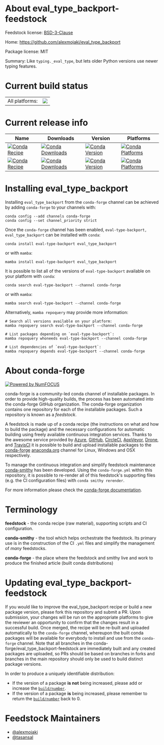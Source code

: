About eval_type_backport-feedstock
==================================

Feedstock license: [BSD-3-Clause](https://github.com/conda-forge/eval_type_backport-feedstock/blob/main/LICENSE.txt)

Home: https://github.com/alexmojaki/eval_type_backport

Package license: MIT

Summary: Like `typing._eval_type`, but lets older Python versions use newer typing features.

Current build status
====================


<table><tr><td>All platforms:</td>
    <td>
      <a href="https://dev.azure.com/conda-forge/feedstock-builds/_build/latest?definitionId=21822&branchName=main">
        <img src="https://dev.azure.com/conda-forge/feedstock-builds/_apis/build/status/eval_type_backport-feedstock?branchName=main">
      </a>
    </td>
  </tr>
</table>

Current release info
====================

| Name | Downloads | Version | Platforms |
| --- | --- | --- | --- |
| [![Conda Recipe](https://img.shields.io/badge/recipe-eval--type--backport-green.svg)](https://anaconda.org/conda-forge/eval-type-backport) | [![Conda Downloads](https://img.shields.io/conda/dn/conda-forge/eval-type-backport.svg)](https://anaconda.org/conda-forge/eval-type-backport) | [![Conda Version](https://img.shields.io/conda/vn/conda-forge/eval-type-backport.svg)](https://anaconda.org/conda-forge/eval-type-backport) | [![Conda Platforms](https://img.shields.io/conda/pn/conda-forge/eval-type-backport.svg)](https://anaconda.org/conda-forge/eval-type-backport) |
| [![Conda Recipe](https://img.shields.io/badge/recipe-eval_type_backport-green.svg)](https://anaconda.org/conda-forge/eval_type_backport) | [![Conda Downloads](https://img.shields.io/conda/dn/conda-forge/eval_type_backport.svg)](https://anaconda.org/conda-forge/eval_type_backport) | [![Conda Version](https://img.shields.io/conda/vn/conda-forge/eval_type_backport.svg)](https://anaconda.org/conda-forge/eval_type_backport) | [![Conda Platforms](https://img.shields.io/conda/pn/conda-forge/eval_type_backport.svg)](https://anaconda.org/conda-forge/eval_type_backport) |

Installing eval_type_backport
=============================

Installing `eval_type_backport` from the `conda-forge` channel can be achieved by adding `conda-forge` to your channels with:

```
conda config --add channels conda-forge
conda config --set channel_priority strict
```

Once the `conda-forge` channel has been enabled, `eval-type-backport, eval_type_backport` can be installed with `conda`:

```
conda install eval-type-backport eval_type_backport
```

or with `mamba`:

```
mamba install eval-type-backport eval_type_backport
```

It is possible to list all of the versions of `eval-type-backport` available on your platform with `conda`:

```
conda search eval-type-backport --channel conda-forge
```

or with `mamba`:

```
mamba search eval-type-backport --channel conda-forge
```

Alternatively, `mamba repoquery` may provide more information:

```
# Search all versions available on your platform:
mamba repoquery search eval-type-backport --channel conda-forge

# List packages depending on `eval-type-backport`:
mamba repoquery whoneeds eval-type-backport --channel conda-forge

# List dependencies of `eval-type-backport`:
mamba repoquery depends eval-type-backport --channel conda-forge
```


About conda-forge
=================

[![Powered by
NumFOCUS](https://img.shields.io/badge/powered%20by-NumFOCUS-orange.svg?style=flat&colorA=E1523D&colorB=007D8A)](https://numfocus.org)

conda-forge is a community-led conda channel of installable packages.
In order to provide high-quality builds, the process has been automated into the
conda-forge GitHub organization. The conda-forge organization contains one repository
for each of the installable packages. Such a repository is known as a *feedstock*.

A feedstock is made up of a conda recipe (the instructions on what and how to build
the package) and the necessary configurations for automatic building using freely
available continuous integration services. Thanks to the awesome service provided by
[Azure](https://azure.microsoft.com/en-us/services/devops/), [GitHub](https://github.com/),
[CircleCI](https://circleci.com/), [AppVeyor](https://www.appveyor.com/),
[Drone](https://cloud.drone.io/welcome), and [TravisCI](https://travis-ci.com/)
it is possible to build and upload installable packages to the
[conda-forge](https://anaconda.org/conda-forge) [anaconda.org](https://anaconda.org/)
channel for Linux, Windows and OSX respectively.

To manage the continuous integration and simplify feedstock maintenance
[conda-smithy](https://github.com/conda-forge/conda-smithy) has been developed.
Using the ``conda-forge.yml`` within this repository, it is possible to re-render all of
this feedstock's supporting files (e.g. the CI configuration files) with ``conda smithy rerender``.

For more information please check the [conda-forge documentation](https://conda-forge.org/docs/).

Terminology
===========

**feedstock** - the conda recipe (raw material), supporting scripts and CI configuration.

**conda-smithy** - the tool which helps orchestrate the feedstock.
                   Its primary use is in the construction of the CI ``.yml`` files
                   and simplify the management of *many* feedstocks.

**conda-forge** - the place where the feedstock and smithy live and work to
                  produce the finished article (built conda distributions)


Updating eval_type_backport-feedstock
=====================================

If you would like to improve the eval_type_backport recipe or build a new
package version, please fork this repository and submit a PR. Upon submission,
your changes will be run on the appropriate platforms to give the reviewer an
opportunity to confirm that the changes result in a successful build. Once
merged, the recipe will be re-built and uploaded automatically to the
`conda-forge` channel, whereupon the built conda packages will be available for
everybody to install and use from the `conda-forge` channel.
Note that all branches in the conda-forge/eval_type_backport-feedstock are
immediately built and any created packages are uploaded, so PRs should be based
on branches in forks and branches in the main repository should only be used to
build distinct package versions.

In order to produce a uniquely identifiable distribution:
 * If the version of a package **is not** being increased, please add or increase
   the [``build/number``](https://docs.conda.io/projects/conda-build/en/latest/resources/define-metadata.html#build-number-and-string).
 * If the version of a package **is** being increased, please remember to return
   the [``build/number``](https://docs.conda.io/projects/conda-build/en/latest/resources/define-metadata.html#build-number-and-string)
   back to 0.

Feedstock Maintainers
=====================

* [@alexmojaki](https://github.com/alexmojaki/)
* [@tasansal](https://github.com/tasansal/)

